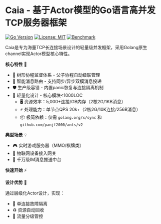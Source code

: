# Caia - 基于Actor模型的Go语言高并发TCP服务器框架

[![Go Version](https://img.shields.io/badge/go-1.23+-blue.svg)](https://golang.org/)
[![License: MIT](https://img.shields.io/badge/License-MIT-yellow.svg)](https://opensource.org/licenses/MIT)
[![Benchmark](https://img.shields.io/badge/Benchmark-20k%20conn%2FGB-important?style=flat&logo=speedtest)]()

Caia是专为海量TCP长连接场景设计的轻量级并发框架，采用Golang原生channel实现Actor模型核心特性。

**核心特性** 🚀
- 🌳 树形协程监督体系 - 父子协程自动级联管理
- 📨 智能消息路由 - 支持同步/异步双模消息投递
- 🛡️ 生产级容错 - 内置panic恢复与连接隔离机制
- 🔧 轻量化设计 - 核心模块<1000LOC 
  - 🖥️ 资源效率：5,000+连接/GB内存（2核2G/1KB消息）
  - ⚡ 处理能力：单节点QPS 20k+（2核2G/10K连接/256B消息）
  - 📦 极简依赖：仅需 `golang.org/x/sync` 和 `github.com/panjf2000/ants/v2`

**典型场景** 💡
- 🎮 实时游戏服务器（MMO/棋牌类）
- 📡 物联网设备接入网关
- 💬 千万级IM消息推送中台

**快速开始** ⚡

**设计优势** 🎯

<!-- ```mermaid

``` -->

通过层级化Actor设计，实现：
- 🔋 单连接故障隔离
- ♻️ 资源自动回收
- 🚦 流量分级管控